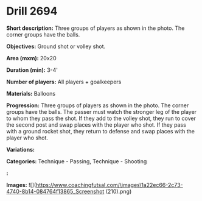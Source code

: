 # Drill 2694

**Short description:**
Three groups of players as shown in the photo. The corner groups have the balls.

**Objectives:**
Ground shot or volley shot.

**Area (mxm):**
20x20

**Duration (min):**
3-4'

**Number of players:**
All players + goalkeepers

**Materials:**
Balloons

**Progression:**
Three groups of players as shown in the photo. The corner groups have the balls. The passer must watch the stronger leg of the player to whom they pass the shot. If they add to the volley shot, they run to cover the second post and swap places with the player who shot. If they pass with a ground rocket shot, they return to defense and swap places with the player who shot.

**Variations:**


**Categories:**
Technique - Passing, Technique - Shooting

**:**


**Images:**
![](https://www.coachingfutsal.com/\images\1a22ec66-2c73-4740-8b14-084764f13865_Screenshot (210).png)

